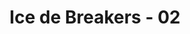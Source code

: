 ---
layout: videojs
title: Ice de Breakers - 02
category: cm
description: >+
    A dedicated member of the karate club, Ai is determined to become strong. The Ice de Breakers come and help her stay hydrated and motivated! As a fellow karateka, Yoko especially understands what she's going through!

    Translated by @sasori39883522
lang: en
plink: https://hinatacampaign.github.io/ice-de-breakers-02.html
subtitles: 日向坂46ICE DE BREAKERSBREAK 02乾いた体を氷でブレイクアイスボックス.en.vtt
video_url: https://www.youtube.com/watch?v=sb0IiYJDr4s
thumbnail: https://i.ytimg.com/vi/sb0IiYJDr4s/maxresdefault.jpg
upload_date: 2024-04-01
related_links:
- path: /ice-de-breakers-op.html
  label: Intro
- path: /ice-de-breakers-01.html
  label: Episode 1
- path: /ice-de-breakers-03.html
  label: Episode 3
- path: /ice-de-breakers-04.html
  label: Episode 4
- path: /ice-de-breakers-05.html
  label: Episode 5
---
